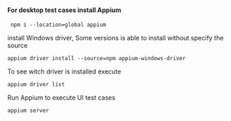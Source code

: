 #### For desktop test cases install Appium
``````
 npm i --location=global appium
``````

 install Windows driver, Some versions is able to install without specify the source
 ``````
 appium driver install --source=npm appium-windows-driver
``````
To see witch driver is installed execute

``````
appium driver list 
``````

Run Appium to execute UI test cases
``````
appium server
``````